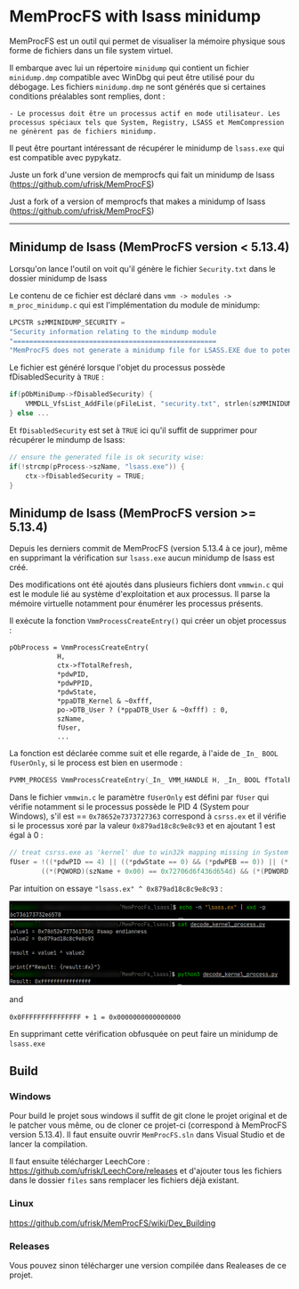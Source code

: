 # MemProcFS with lsass minidump

MemProcFS est un outil qui permet de visualiser la mémoire physique sous forme de fichiers dans un file system virtuel.

Il embarque avec lui un répertoire `minidump` qui contient un fichier `minidump.dmp` compatible avec WinDbg qui peut être utilisé pour du débogage.
Les fichiers `minidump.dmp` ne sont générés que si certaines conditions préalables sont remplies, dont :

    - Le processus doit être un processus actif en mode utilisateur. Les processus spéciaux tels que System, Registry, LSASS et MemCompression ne génèrent pas de fichiers minidump.

Il peut être pourtant intéressant de récupérer le minidump de `lsass.exe` qui est compatible avec pypykatz.

Juste un fork d'une version de memprocfs qui fait un minidump de lsass (https://github.com/ufrisk/MemProcFS)

Just a fork of a version of memprocfs that makes a minidump of lsass (https://github.com/ufrisk/MemProcFS)

---

## Minidump de lsass (MemProcFS version < 5.13.4) 

Lorsqu'on lance l'outil on voit qu'il génère le fichier `Security.txt` dans le dossier minidump de lsass

Le contenu de ce fichier est déclaré dans `vmm -> modules -> m_proc_minidump.c` qui est l'implémentation du module de minidump:

```C
LPCSTR szMMINIDUMP_SECURITY =
"Security information relating to the mindump module                          \n" \
"===================================================                          \n" \
"MemProcFS does not generate a minidump file for LSASS.EXE due to potential security concerns.\n";
```

Le fichier est généré lorsque l'objet du processus possède fDisabledSecurity à `TRUE` :

```C
if(pObMiniDump->fDisabledSecurity) {
    VMMDLL_VfsList_AddFile(pFileList, "security.txt", strlen(szMMINIDUMP_SECURITY), NULL);
} else ...
```

Et `fDisabledSecurity` est set à `TRUE` ici qu'il suffit de supprimer pour récupérer le mindump de lsass:

```C
// ensure the generated file is ok security wise:
if(!strcmp(pProcess->szName, "lsass.exe")) {
    ctx->fDisabledSecurity = TRUE;
}
```

## Minidump de lsass (MemProcFS version >= 5.13.4)

Depuis les derniers commit de MemProcFS (version 5.13.4 à ce jour), même en supprimant la vérification sur `lsass.exe` aucun minidump de lsass est créé.

Des modifications ont été ajoutés dans plusieurs fichiers dont `vmmwin.c` qui est le module lié au système d'exploitation et aux processus. Il parse la mémoire virtuelle notamment pour énumérer les processus présents. 

Il exécute la fonction `VmmProcessCreateEntry()` qui créer un objet processus :

```
pObProcess = VmmProcessCreateEntry(
            H,
            ctx->fTotalRefresh,
            *pdwPID,
            *pdwPPID,
            *pdwState,
            *ppaDTB_Kernel & ~0xfff,
            po->DTB_User ? (*ppaDTB_User & ~0xfff) : 0,
            szName,
            fUser,
            ...
```

La fonction est déclarée comme suit et elle regarde, à l'aide de `_In_ BOOL fUserOnly`, si le process est bien en usermode :

```C
PVMM_PROCESS VmmProcessCreateEntry(_In_ VMM_HANDLE H, _In_ BOOL fTotalRefresh, _In_ DWORD dwPID, _In_ DWORD dwPPID, _In_ DWORD dwState, _In_ QWORD paDTB_Kernel, _In_ QWORD paDTB_UserOpt, _In_ CHAR szName[16], _In_ BOOL fUserOnly, _In_reads_opt_(cbEPROCESS) PBYTE pbEPROCESS, _In_ DWORD cbEPROCESS)
```

Dans le fichier `vmmwin.c` le paramètre `fUserOnly` est défini par `fUser` qui vérifie notamment si le processus possède le PID 4 (System pour Windows), s'il est == `0x78652e7373727363` correspond à `csrss.ex` et il vérifie si le processus xoré par la valeur `0x879ad18c8c9e8c93` et en ajoutant 1 est égal à 0 :

```C
// treat csrss.exe as 'kernel' due to win32k mapping missing in System Process _AND_ treat MemCompression as 'user'
fUser = !((*pdwPID == 4) || ((*pdwState == 0) && (*pdwPEB == 0)) || (*(PQWORD)szName == 0x78652e7373727363) || !((0x879ad18c8c9e8c93 ^ *(PQWORD)szName) + 1)) ||    // csrss.exe
        ((*(PQWORD)(szName + 0x00) == 0x72706d6f436d654d) && (*(PDWORD)(szName + 0x08) == 0x69737365));
```

Par intuition on essaye  `"lsass.ex" ^ 0x879ad18c8c9e8c93` :

![Alt text](images/2025-01-10_15-52.png)
![Alt text](images/2025-01-10_15-58.png)

and

`0x0FFFFFFFFFFFFFFF + 1 = 0x0000000000000000`

En supprimant cette vérification obfusquée on peut faire un minidump de `lsass.exe`

## Build

### Windows

Pour build le projet sous windows il suffit de git clone le projet original et de le patcher vous même, ou de cloner ce projet-ci (correspond à MemProcFS version 5.13.4). Il faut ensuite ouvrir `MemProcFS.sln` dans Visual Studio et de lancer la compilation.

Il faut ensuite télécharger LeechCore : https://github.com/ufrisk/LeechCore/releases et d'ajouter tous les fichiers dans le dossier `files` sans remplacer les fichiers déjà existant.

### Linux

https://github.com/ufrisk/MemProcFS/wiki/Dev_Building

### Releases

Vous pouvez sinon télécharger une version compilée dans Realeases de ce projet.

